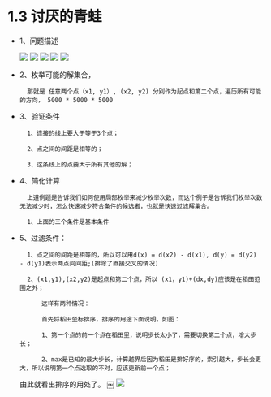 # 1.3 讨厌的青蛙

- 1、问题描述

    ![](https://hunzino1.github.io/assets/images/2019/algorithm/enumeration/2%E3%80%81%E8%AE%A8%E5%8E%8C%E7%9A%84%E9%9D%92%E8%9B%99/1.png)
    ![](https://hunzino1.github.io/assets/images/2019/algorithm/enumeration/2%E3%80%81%E8%AE%A8%E5%8E%8C%E7%9A%84%E9%9D%92%E8%9B%99/2.png)
    ![](https://hunzino1.github.io/assets/images/2019/algorithm/enumeration/2%E3%80%81%E8%AE%A8%E5%8E%8C%E7%9A%84%E9%9D%92%E8%9B%99/3.png)
    ![](https://hunzino1.github.io/assets/images/2019/algorithm/enumeration/2%E3%80%81%E8%AE%A8%E5%8E%8C%E7%9A%84%E9%9D%92%E8%9B%99/4.png)
    ![](https://hunzino1.github.io/assets/images/2019/algorithm/enumeration/2%E3%80%81%E8%AE%A8%E5%8E%8C%E7%9A%84%E9%9D%92%E8%9B%99/5.png)

- 2、枚举可能的解集合， 

        那就是 任意两个点（x1, y1）, (x2, y2) 分别作为起点和第二个点，遍历所有可能的方向， 5000 * 5000 * 5000

- 3、验证条件

    	1、连接的线上要大于等于3个点；
	
    	2、点之间的间距是相等的；
	
    	3、这条线上的点要大于所有其他的解；

- 4、简化计算

    	上道例题是告诉我们如何使用局部枚举来减少枚举次数，而这个例子是告诉我们枚举次数无法减少时，怎么快速减少符合条件的候选者，也就是快速过滤解集合。

    	1、上面的三个条件是基本条件
	
- 5、过滤条件：

    	1、点之间的间距是相等的，所以可以用d(x) = d(x2) - d(x1), d(y) = d(y2) - d(y1)表示两点间间距;(排除了直接交叉的情况)
	
    	2、(x1,y1),(x2,y2)是起点和第二个点，所以 (x1，y1)+(dx,dy)应该是在稻田范围之外；
	
    		这样有两种情况：
		
    		首先将稻田坐标排序，排序的用途下面说明，如图：
		
    		1、第一个点的前一个点在稻田里，说明步长太小了，需要切换第二个点，增大步长；
		
    		2、max是已知的最大步长，计算越界后因为稻田是排好序的，索引越大，步长会更大，所以说明第一个点选取的不对，应该更新前一个点；
		
	由此就看出排序的用处了。
￼
    ![](https://hunzino1.github.io/assets/images/2019/algorithm/enumeration/2%E3%80%81%E8%AE%A8%E5%8E%8C%E7%9A%84%E9%9D%92%E8%9B%99/6.png)
